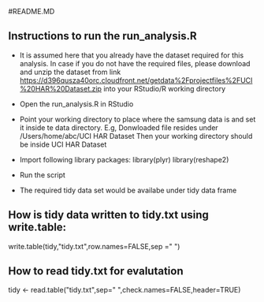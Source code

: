 #README.MD

## Instructions to run the run_analysis.R
* It is assumed here that you already have the dataset required for this analysis. In case if you do not have the required files, please download and unzip the dataset from link https://d396qusza40orc.cloudfront.net/getdata%2Fprojectfiles%2FUCI%20HAR%20Dataset.zip into your RStudio/R working directory

* Open the run_analysis.R in RStudio

* Point your working directory to place where the samsung data is and set it inside te data directory.
	E.g, Donwloaded file resides under /Users/home/abc/UCI HAR Dataset
	Then your working directory should be inside UCI HAR Dataset

* Import following library packages:
	library(plyr)
	library(reshape2)

* 	Run the script

* The required tidy data set would be availabe under tidy data frame	


## How is tidy data written to tidy.txt using write.table:
   write.table(tidy,"tidy.txt",row.names=FALSE,sep =" ")

## How to read tidy.txt for evalutation 
   tidy <- read.table("tidy.txt",sep=" ",check.names=FALSE,header=TRUE)
